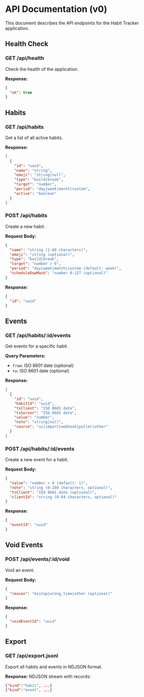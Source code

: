 # API Documentation (v0)

This document describes the API endpoints for the Habit Tracker application.

## Health Check

### GET /api/health

Check the health of the application.

**Response:**
```json
{
  "ok": true
}
```

## Habits

### GET /api/habits

Get a list of all active habits.

**Response:**
```json
[
  {
    "id": "uuid",
    "name": "string",
    "emoji": "string|null",
    "type": "build|break",
    "target": "number",
    "period": "day|week|month|custom",
    "active": "boolean"
  }
]
```

### POST /api/habits

Create a new habit.

**Request Body:**
```json
{
  "name": "string (1-60 characters)",
  "emoji": "string (optional)",
  "type": "build|break",
  "target": "number > 0",
  "period": "day|week|month|custom (default: week)",
  "scheduleDowMask": "number 0-127 (optional)"
}
```

**Response:**
```json
{
  "id": "uuid"
}
```

## Events

### GET /api/habits/:id/events

Get events for a specific habit.

**Query Parameters:**
- `from`: ISO 8601 date (optional)
- `to`: ISO 8601 date (optional)

**Response:**
```json
[
  {
    "id": "uuid",
    "habitId": "uuid",
    "tsClient": "ISO 8601 date",
    "tsServer": "ISO 8601 date",
    "value": "number",
    "note": "string|null",
    "source": "ui|import|webhook|puller|other"
  }
]
```

### POST /api/habits/:id/events

Create a new event for a habit.

**Request Body:**
```json
{
  "value": "number > 0 (default: 1)",
  "note": "string (0-280 characters, optional)",
  "tsClient": "ISO 8601 date (optional)",
  "clientId": "string (0-64 characters, optional)"
}
```

**Response:**
```json
{
  "eventId": "uuid"
}
```

## Void Events

### POST /api/events/:id/void

Void an event.

**Request Body:**
```json
{
  "reason": "mistap|wrong_time|other (optional)"
}
```

**Response:**
```json
{
  "voidEventId": "uuid"
}
```

## Export

### GET /api/export.jsonl

Export all habits and events in NDJSON format.

**Response:**
NDJSON stream with records:
```json
{"kind":"habit", ...}
{"kind":"event", ...}
```